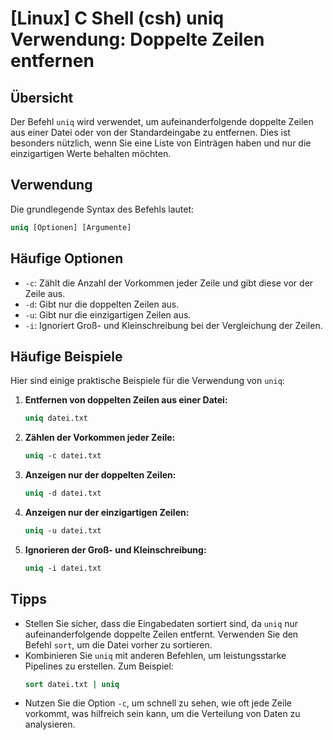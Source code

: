 # [Linux] C Shell (csh) uniq Verwendung: Doppelte Zeilen entfernen

## Übersicht
Der Befehl `uniq` wird verwendet, um aufeinanderfolgende doppelte Zeilen aus einer Datei oder von der Standardeingabe zu entfernen. Dies ist besonders nützlich, wenn Sie eine Liste von Einträgen haben und nur die einzigartigen Werte behalten möchten.

## Verwendung
Die grundlegende Syntax des Befehls lautet:

```csh
uniq [Optionen] [Argumente]
```

## Häufige Optionen
- `-c`: Zählt die Anzahl der Vorkommen jeder Zeile und gibt diese vor der Zeile aus.
- `-d`: Gibt nur die doppelten Zeilen aus.
- `-u`: Gibt nur die einzigartigen Zeilen aus.
- `-i`: Ignoriert Groß- und Kleinschreibung bei der Vergleichung der Zeilen.

## Häufige Beispiele
Hier sind einige praktische Beispiele für die Verwendung von `uniq`:

1. **Entfernen von doppelten Zeilen aus einer Datei:**
   ```csh
   uniq datei.txt
   ```

2. **Zählen der Vorkommen jeder Zeile:**
   ```csh
   uniq -c datei.txt
   ```

3. **Anzeigen nur der doppelten Zeilen:**
   ```csh
   uniq -d datei.txt
   ```

4. **Anzeigen nur der einzigartigen Zeilen:**
   ```csh
   uniq -u datei.txt
   ```

5. **Ignorieren der Groß- und Kleinschreibung:**
   ```csh
   uniq -i datei.txt
   ```

## Tipps
- Stellen Sie sicher, dass die Eingabedaten sortiert sind, da `uniq` nur aufeinanderfolgende doppelte Zeilen entfernt. Verwenden Sie den Befehl `sort`, um die Datei vorher zu sortieren.
- Kombinieren Sie `uniq` mit anderen Befehlen, um leistungsstarke Pipelines zu erstellen. Zum Beispiel: 
  ```csh
  sort datei.txt | uniq
  ```
- Nutzen Sie die Option `-c`, um schnell zu sehen, wie oft jede Zeile vorkommt, was hilfreich sein kann, um die Verteilung von Daten zu analysieren.